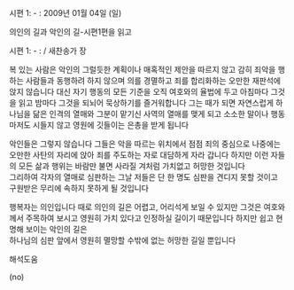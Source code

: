 시편 1: - : 
2009년 01월 04일 (일)

의인의 길과 악인의 길-시편1편을 읽고



시편 1: - : / 새찬송가  장


복 있는 사람은 
악인의 그럴듯한 계획이나 매혹적인 제안을 따르지 않고
감히 죄악을 행하는 사람들과 동행하려 하지 않으며
의를 경멸하고 죄를 합리화하는 오만한 재판석에 앉지 않습니다
대신 자기 행동의 모든 기준을 오직 여호와의 율법에 두고 
아침마다 그것을 읽고 밤마다 그것을 되뇌어 묵상하기를 즐거워합니다
그는 때가 되면 자연스럽게 하나님을 닮은 인격의 열매와 
그분이 맡기신 사역의 열매를 맺게 되고 
소소한 말이나 행동마저도 시들지 않고 영원에 깃들이는 은총을 받게 됩니다

악인들은 그렇지 않습니다
그들은 악을 따르는 위치에서 점점 죄의 중심으로 
나중에는 오만한 사탄의 자리에 앉아 죄를 주도하는 자로 대담하게 자라 갑니다
하지만 이런 자들의 모든 삶과 행위는 
바람만 불면 사라질 겨처럼 가치없고 허망한 것입니다     
그리하여 각자의 열매로 심판하는 그날 
저들은 단 한 명도 심판을 견디지 못할 것이고  
구원받은 무리에 속하지 못하게 될 것입니다

행복자는 의인입니다
때로 의인의 길은 어렵고, 어리석게 보일 수 있지만 
그것은 여호와께서 주목하여 보시고
영원히 가치 있다고 인정하실 길이기 때문입니다 
하지만 쉽고 현명해 보이는 악인의 길은  
하나님의 심판 앞에서 영원히 멸망할 수밖에 없는 허망한 길일 뿐입니다

해석도움





(no)